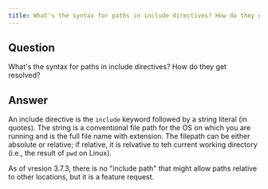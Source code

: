 ```yaml
---
title: What's the syntax for paths in include directives? How do they get resolved?
---
```


## Question

What's the syntax for paths in include directives? How do they get resolved?

## Answer

An include directive  is the `include` keyword followed by a string literal (in quotes).
The string is a conventional file path for the OS on which you are running and is the full file name with extension.
The filepath can be either absolute or relative; if relative, it is relvative to teh current working directory 
(i.e., the result of `pwd` on Linux).

As of vresion 3.7.3, there is no "include path" that might allow paths relative to other locations, but it is a feature request.
